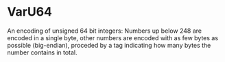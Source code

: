 # VarU64

An encoding of unsigned 64 bit integers: Numbers up below 248 are encoded in a single byte, other numbers are encoded with as few bytes as possible (big-endian), proceded by a tag indicating how many bytes the number contains in total.
